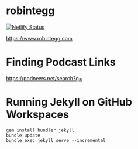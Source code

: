 # robintegg

[![Netlify Status](https://api.netlify.com/api/v1/badges/cea95cb7-873a-41fb-b028-c2971d68a889/deploy-status)](https://app.netlify.com/sites/awesome-golick-a6b04a/deploys)

https://www.robintegg.com

# Finding Podcast Links

https://podnews.net/search?q=

# Running Jekyll on GitHub Workspaces

```
gem install bundler jekyll
bundle update
bundle exec jekyll serve --incremental
```